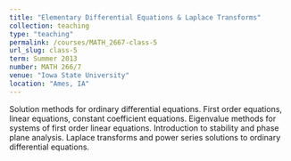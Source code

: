 ```yaml
---
title: "Elementary Differential Equations & Laplace Transforms"
collection: teaching
type: "teaching"
permalink: /courses/MATH_2667-class-5
url_slug: class-5
term: Summer 2013
number: MATH 266/7
venue: "Iowa State University"
location: "Ames, IA"
---
```


Solution methods for ordinary differential equations. First order equations, linear equations, constant coefficient equations. Eigenvalue methods for systems of first order linear equations. Introduction to stability and phase plane analysis. Laplace transforms and power series solutions to ordinary differential equations.
